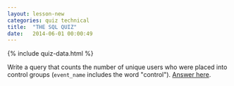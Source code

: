 ```yaml
---
layout: lesson-new
categories: quiz technical
title:  "THE SQL QUIZ"
date:   2014-06-01 00:00:49
---
```


{% include quiz-data.html %}

Write a query that counts the number of unique users who were placed into control groups (`event_name` includes the word "control"). [Answer here](https://modeanalytics.com/tutorial/reports/3ed740b2bd82).
